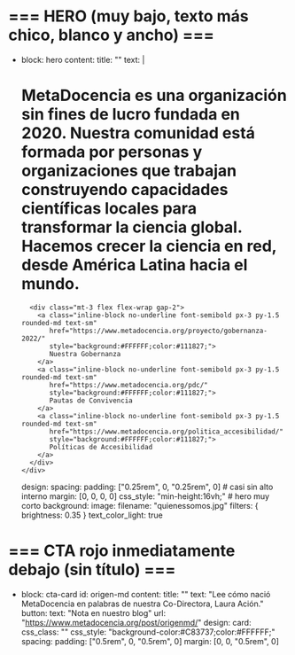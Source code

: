 # === HERO (muy bajo, texto más chico, blanco y ancho) ===
- block: hero
  content:
    title: ""
    text: |
      <div class="mx-auto w-full max-w-7xl">
        <h1 class="text-white text-xl md:text-3xl font-extrabold tracking-tight leading-snug">
          MetaDocencia es una organización sin fines de lucro fundada en 2020. Nuestra comunidad está formada por personas y organizaciones que trabajan construyendo capacidades científicas locales para transformar la ciencia global. Hacemos crecer la ciencia en red, desde América Latina hacia el mundo.
        </h1>

        <div class="mt-3 flex flex-wrap gap-2">
          <a class="inline-block no-underline font-semibold px-3 py-1.5 rounded-md text-sm"
             href="https://www.metadocencia.org/proyecto/gobernanza-2022/"
             style="background:#FFFFFF;color:#111827;">
             Nuestra Gobernanza
          </a>
          <a class="inline-block no-underline font-semibold px-3 py-1.5 rounded-md text-sm"
             href="https://www.metadocencia.org/pdc/"
             style="background:#FFFFFF;color:#111827;">
             Pautas de Convivencia
          </a>
          <a class="inline-block no-underline font-semibold px-3 py-1.5 rounded-md text-sm"
             href="https://www.metadocencia.org/politica_accesibilidad/"
             style="background:#FFFFFF;color:#111827;">
             Políticas de Accesibilidad
          </a>
        </div>
      </div>
  design:
    spacing:
      padding: ["0.25rem", 0, "0.25rem", 0]   # casi sin alto interno
      margin: [0, 0, 0, 0]
    css_style: "min-height:16vh;"             # hero muy corto
    background:
      image:
        filename: "quienessomos.jpg"
        filters: { brightness: 0.35 }
      text_color_light: true

# === CTA rojo inmediatamente debajo (sin título) ===
- block: cta-card
  id: origen-md
  content:
    title: ""
    text: "Lee cómo nació MetaDocencia en palabras de nuestra Co-Directora, Laura Ación."
    button:
      text: "Nota en nuestro blog"
      url: "https://www.metadocencia.org/post/origenmd/"
  design:
    card:
      css_class: ""
      css_style: "background-color:#C83737;color:#FFFFFF;"
    spacing:
      padding: ["0.5rem", 0, "0.5rem", 0]
      margin: [0, 0, "0.5rem", 0]
